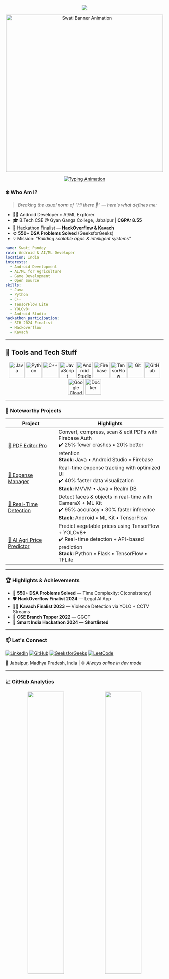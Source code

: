 
<!-- HEADER CAPSULE -->
<p align="center">
  <img src="https://capsule-render.vercel.app/api?type=waving&color=0:0D1117,100:0A66C2&height=130&section=header&text=Hey%20There!%20I'm%20Swati%20Pandey%20👩‍💻&fontSize=30&animation=fadeIn&fontAlignY=35&fontColor=FFFFFF" />
</p>


<p align="center">
  <img src="https://i.pinimg.com/originals/c9/d8/22/c9d82282ad54e2dabc3c81a538a7340a.gif" width="500" alt="Swati Banner Animation"/>
</p>

<!-- Centered Typing Animation -->
<p align="center">
  <a href="https://github.com/gr8swati">
    <img src="https://readme-typing-svg.herokuapp.com?font=Fira+Code&size=25&duration=3000&pause=800&center=true&vCenter=true&width=600&lines=Android+Developer;🤖+AI%2FML+Enthusiast;🏆+Hackathon+Finalist;🔧+Problem+Solver+%26+Builder" alt="Typing Animation" />
  </a>
</p>

### ❄️ Who Am I?

> *Breaking the usual norm of “Hi there 👋” — here's what defines me:*

- 👩‍💻 Android Developer • AI/ML Explorer  
- 🎓 B.Tech CSE @ Gyan Ganga College, Jabalpur | **CGPA: 8.55**  
- 🧠 Hackathon Finalist — **HackOverflow & Kavach**  
- ⚙️ **550+ DSA Problems Solved** (GeeksforGeeks)  
- 💡 Mission: *"Building scalable apps & intelligent systems"*  

```yaml
name: Swati Pandey
role: Android & AI/ML Developer
location: India
interests: 
  - Android Development
  - AI/ML for Agriculture
  - Game Development
  - Open Source
skills:
  - Java
  - Python
  - C++
  - TensorFlow Lite
  - YOLOv8+
  - Android Studio
hackathon_participation:
  - SIH 2024 Finalist
  - Hackoverflow
  - Kavach

````

---

## 🧰 Tools and Tech Stuff

<p align="center">
  <!-- Programming Languages -->
  <img src="https://cdn.jsdelivr.net/gh/devicons/devicon/icons/java/java-original.svg" alt="Java" width="50" height="50"/>
  <img src="https://cdn.jsdelivr.net/gh/devicons/devicon/icons/python/python-original.svg" alt="Python" width="50" height="50"/>
  <img src="https://cdn.jsdelivr.net/gh/devicons/devicon/icons/cplusplus/cplusplus-original.svg" alt="C++" width="50" height="50"/>
  <img src="https://cdn.jsdelivr.net/gh/devicons/devicon/icons/javascript/javascript-original.svg" alt="JavaScript" width="50" height="50"/>
  
  <!-- Tools & Frameworks -->
  <img src="https://cdn.jsdelivr.net/gh/devicons/devicon/icons/androidstudio/androidstudio-original.svg" alt="Android Studio" width="50" height="50"/>
  <img src="https://cdn.jsdelivr.net/gh/devicons/devicon/icons/firebase/firebase-plain.svg" alt="Firebase" width="50" height="50"/>
  <img src="https://cdn.jsdelivr.net/gh/devicons/devicon/icons/tensorflow/tensorflow-original.svg" alt="TensorFlow" width="50" height="50"/>
  <img src="https://cdn.jsdelivr.net/gh/devicons/devicon/icons/git/git-original.svg" alt="Git" width="50" height="50"/>
  <img src="https://cdn.jsdelivr.net/gh/devicons/devicon/icons/github/github-original.svg" alt="GitHub" width="50" height="50"/>
  
  <!-- Cloud & Others -->
  <img src="https://cdn.jsdelivr.net/gh/devicons/devicon/icons/googlecloud/googlecloud-original.svg" alt="Google Cloud" width="50" height="50"/>
  <img src="https://cdn.jsdelivr.net/gh/devicons/devicon/icons/docker/docker-original.svg" alt="Docker" width="50" height="50"/>
</p>


---

### 🌟 Noteworthy Projects

| Project                                                                           | Highlights                                                                                                                                              |
| --------------------------------------------------------------------------------- | ------------------------------------------------------------------------------------------------------------------------------------------------------- |
| [📄 PDF Editor Pro](https://github.com/gr8swati/pdf-editor-pro)                   | Convert, compress, scan & edit PDFs with Firebase Auth<br>✔️ 25% fewer crashes • 20% better retention<br>**Stack:** Java • Android Studio • Firebase    |
| [💸 Expense Manager](https://github.com/gr8swati/expense-manager)                 | Real-time expense tracking with optimized UI<br>✔️ 40% faster data visualization<br>**Stack:** MVVM • Java • Realm DB                                   |
| [🧠 Real-Time Detection](https://github.com/gr8swati/face-object-detection)       | Detect faces & objects in real-time with CameraX + ML Kit<br>✔️ 95% accuracy • 30% faster inference<br>**Stack:** Android • ML Kit • TensorFlow         |
| [🌾 AI Agri Price Predictor](https://github.com/gr8swati/ai-agri-price-predictor) | Predict vegetable prices using TensorFlow + YOLOv8+<br>✔️ Real-time detection + API-based prediction<br>**Stack:** Python • Flask • TensorFlow • TFLite |

---

### 🏆 Highlights & Achievements

* 🧠 **550+ DSA Problems Solved** — Time Complexity: O(consistency)
* 🛡️ **HackOverflow Finalist 2024** — Legal AI App
* 🕵️‍♂️ **Kavach Finalist 2023** — Violence Detection via YOLO + CCTV Streams
* 🥇 **CSE Branch Topper 2022** — GGCT
* 🚀 **Smart India Hackathon 2024 — Shortlisted**

---

### 📫 Let's Connect

[![LinkedIn](https://img.shields.io/badge/LinkedIn-Swati_Pandey-blue?style=flat\&logo=linkedin)](https://linkedin.com/in/swati-pandey)
[![GitHub](https://img.shields.io/badge/GitHub-gr8swati-black?style=flat\&logo=github)](https://github.com/gr8swati)
[![GeeksforGeeks](https://img.shields.io/badge/GeeksforGeeks-Swati-green?style=flat\&logo=geeksforgeeks)](https://geeksforgeeks.org/user/gr8swati)
[![LeetCode](https://img.shields.io/badge/LeetCode-Swati-orange?style=flat\&logo=leetcode)](https://leetcode.com/gr8swati)

📍 Jabalpur, Madhya Pradesh, India | 🌐 *Always online in dev mode*

---

### 📈 GitHub Analytics

<p align="center"> 
  <img src="https://github-readme-stats.vercel.app/api?username=gr8swati&show_icons=true&theme=transparent&hide_border=true&rank_icon=github" width="48%"/> 
  <img src="https://github-readme-streak-stats.herokuapp.com/?user=gr8swati&theme=transparent&hide_border=true" width="48%"/> 
</p> 

<p align="center"> 
  <img src="https://github-readme-stats.vercel.app/api/top-langs/?username=gr8swati&layout=compact&theme=transparent&hide_border=true" width="60%"/> 
</p>

---

### 😄 Fun Bytes

☕ Fueled by coffee • Compiling dreams into apps • Refactoring bugs into features
💬 `System.out.println("Let's build something epic!");`
🚀 *Always in beta mode — updating daily!*

---

### 💡 Dev Vibes

<p align="center"> 
  <img src="https://readme-typing-svg.demolab.com?font=Hack&size=18&duration=2500&pause=1000&color=00FF88&center=true&vCenter=true&width=480&lines=Compiling+passion...;Debugging+life...;Pushing+to+main...;Deploying+dreams...;Connect+with+me+%F0%9F%91%87" alt="Dev Mode Activated" /> 
</p>

<!-- FOOTER -->

<p align="center">
  <img src="https://capsule-render.vercel.app/api?type=waving&color=gradient&height=100&section=footer"/>
</p>

